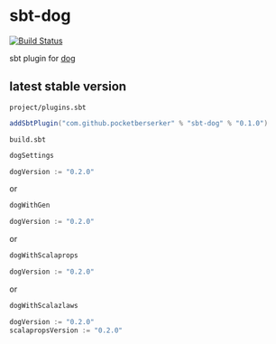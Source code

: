 # sbt-dog

[![Build Status](https://travis-ci.org/scala-kennel/sbt-dog.svg?branch=master)](https://travis-ci.org/scala-kennel/sbt-dog)

sbt plugin for [dog](https://github.com/scala-kennel/dog)

## latest stable version

`project/plugins.sbt`

```scala
addSbtPlugin("com.github.pocketberserker" % "sbt-dog" % "0.1.0")
```

`build.sbt`

```scala
dogSettings

dogVersion := "0.2.0"
```

or

```scala
dogWithGen

dogVersion := "0.2.0"
```

or

```scala
dogWithScalaprops

dogVersion := "0.2.0"
```

or

```scala
dogWithScalazlaws

dogVersion := "0.2.0"
scalapropsVersion := "0.2.0"
```

